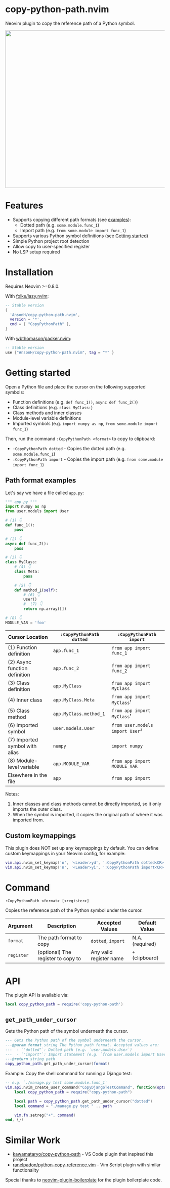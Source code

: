 # copy-python-path.nvim

Neovim plugin to copy the reference path of a Python symbol.

<image src="https://github.com/user-attachments/assets/5f2d48f3-3cb5-4316-bb8a-b4bcae3aadb8" width="795" height="498">

# Features

- Supports copying different path formats (see [examples](#path-format-examples)):
  - Dotted path (e.g. `some.module.func_1`)
  - Import path (e.g. `from some.module import func_1`)
- Supports various Python symbol definitions (see [Getting started](#getting-started))
- Simple Python project root detection
- Allow copy to user-specified register
- No LSP setup required

# Installation

Requires Neovim >=0.8.0.

With [folke/lazy.nvim](https://github.com/folke/lazy.nvim):

```lua
-- Stable version
{
  'AnsonH/copy-python-path.nvim',
  version = '*',
  cmd = { "CopyPythonPath" },
}
```

With [wbthomason/packer.nvim](https://github.com/wbthomason/packer.nvim):

```lua
-- Stable version
use {"AnsonH/copy-python-path.nvim", tag = "*" }
```

# Getting started

Open a Python file and place the cursor on the following supported symbols:

- Function definitions (e.g. `def func_1()`, `async def func_2()`)
- Class definitions (e.g. `class MyClass:`)
- Class methods and inner classes
- Module-level variable definitions
- Imported symbols (e.g. `import numpy as np`, `from some.module import func_1`)

Then, run the command `:CopyPythonPath <format>` to copy to clipboard:

- `:CopyPythonPath dotted` - Copies the dotted path (e.g. `some.module.func_1`)
- `:CopyPythonPath import` - Copies the import path (e.g. `from some.module import func_1`)

## Path format examples

Let's say we have a file called `app.py`:

```py
""" app.py """
import numpy as np
from user.models import User

# (1) 👇
def func_1():
    pass

# (2) 👇
async def func_2():
    pass

# (3) 👇
class MyClass:
    # (4) 👇
    class Meta:
        pass

    # (5) 👇
    def method_1(self):
        # (6) 👇
        User()
        #  (7) 👇
        return np.array([])

# (8) 👇
MODULE_VAR = 'foo'
```

| Cursor Location                | `:CopyPythonPath dotted` | `:CopyPythonPath import`        |
| ------------------------------ | ------------------------ | ------------------------------- |
| (1) Function definition        | `app.func_1`             | `from app import func_1`        |
| (2) Async function definition  | `app.func_2`             | `from app import func_2`        |
| (3) Class definition           | `app.MyClass`            | `from app import MyClass`       |
| (4) Inner class                | `app.MyClass.Meta`       | `from app import MyClass`¹      |
| (5) Class method               | `app.MyClass.method_1`   | `from app import MyClass`¹      |
| (6) Imported symbol            | `user.models.User`       | `from user.models import User`² |
| (7) Imported symbol with alias | `numpy`                  | `import numpy`                  |
| (8) Module-level variable      | `app.MODULE_VAR`         | `from app import MODULE_VAR`    |
| Elsewhere in the file          | `app`                    | `from app import `              |

Notes:

1. Inner classes and class methods cannot be directly imported, so it only imports the outer class.
2. When the symbol is imported, it copies the original path of where it was imported from.

## Custom keymappings

This plugin does NOT set up any keymappings by default. You can define custom keymappings in your Neovim config, for example:

```lua
vim.api.nvim_set_keymap('n', '<Leader>yd', ':CopyPythonPath dotted<CR>', { noremap = true, silent = true })
vim.api.nvim_set_keymap('n', '<Leader>yi', ':CopyPythonPath import<CR>', { noremap = true, silent = true })
```

# Command

```
:CopyPythonPath <format> [<register>]
```

Copies the reference path of the Python symbol under the cursor.

| Argument   | Description                        | Accepted Values         | Default Value   |
| ---------- | ---------------------------------- | ----------------------- | --------------- |
| `format`   | The path format to copy            | `dotted`, `import`      | N.A. (required) |
| `register` | (optional) The register to copy to | Any valid register name | `+` (clipboard) |

# API

The plugin API is available via:

```lua
local copy_python_path = require('copy-python-path')
```

## `get_path_under_cursor`

Gets the Python path of the symbol underneath the cursor.

```lua
--- Gets the Python path of the symbol underneath the cursor.
---@param format string The Python path format. Accepted values are:
---  - `"dotted"`: Dotted path (e.g. `user.models.User`)
---  - `"import"`: Import statement (e.g. `from user.models import User`)
---@return string path
copy_python_path.get_path_under_cursor(format)
```

Example: Copy the shell command for running a Django test:

```lua
-- e.g. `./manage.py test some.module.func_1`
vim.api.nvim_create_user_command("CopyDjangoTestCommand", function(opts)
    local copy_python_path = require("copy-python-path")

    local path = copy_python_path.get_path_under_cursor("dotted")
    local command = "./manage.py test " .. path

    vim.fn.setreg("+", command)
end, {})
```

# Similar Work

- [kawamataryo/copy-python-path](https://github.com/kawamataryo/copy-python-path) - VS Code plugin that inspired this project
- [ranelpadon/python-copy-reference.vim](https://github.com/ranelpadon/python-copy-reference.vim) - Vim Script plugin with similar functionality

Special thanks to [neovim-plugin-boilerplate](https://github.com/shortcuts/neovim-plugin-boilerplate) for the plugin boilerplate code.
